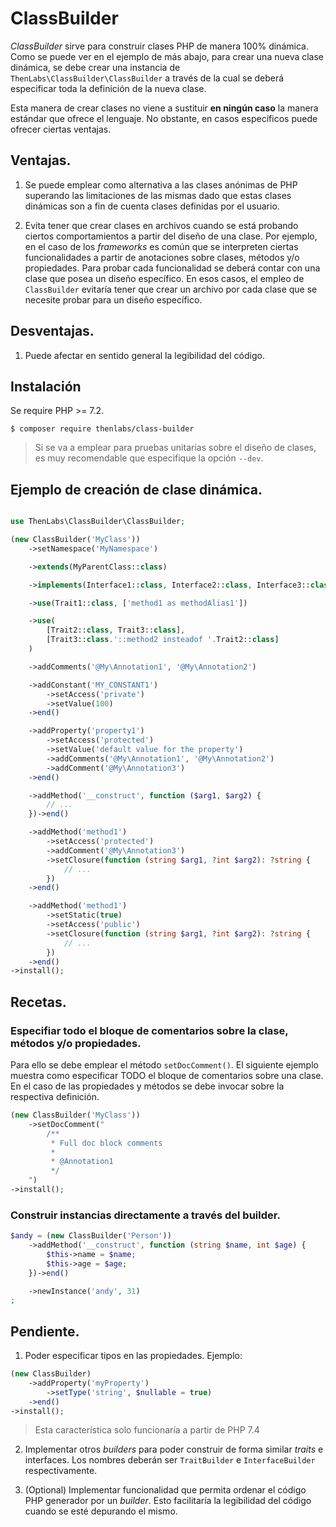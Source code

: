 
# ClassBuilder

*ClassBuilder* sirve para construir clases PHP de manera 100% dinámica. Como se puede ver en el ejemplo de más abajo, para crear una nueva clase dinámica, se debe crear una instancia de `ThenLabs\ClassBuilder\ClassBuilder` a través de la cual se deberá especificar toda la definición de la nueva clase.

Esta manera de crear clases no viene a sustituir **en ningún caso** la manera estándar que ofrece el lenguaje. No obstante, en casos específicos puede ofrecer ciertas ventajas.

## Ventajas.

1. Se puede emplear como alternativa a las clases anónimas de PHP superando las limitaciones de las mismas dado que estas clases dinámicas son a fin de cuenta clases definidas por el usuario.

2. Evita tener que crear clases en archivos cuando se está probando ciertos comportamientos a partir del diseño de una clase. Por ejemplo, en el caso de los *frameworks* es común que se interpreten ciertas funcionalidades a partir de anotaciones sobre clases, métodos y/o propiedades. Para probar cada funcionalidad se deberá contar con una clase que posea un diseño específico. En esos casos, el empleo de `ClassBuilder` evitaría tener que crear un archivo por cada clase que se necesite probar para un diseño específico.

## Desventajas.

1. Puede afectar en sentido general la legibilidad del código.

## Instalación

Se require PHP >= 7.2.

    $ composer require thenlabs/class-builder

>Si se va a emplear para pruebas unitarias sobre el diseño de clases, es muy recomendable que especifique la opción `--dev`.

## Ejemplo de creación de clase dinámica.

```php

use ThenLabs\ClassBuilder\ClassBuilder;

(new ClassBuilder('MyClass'))
    ->setNamespace('MyNamespace')

    ->extends(MyParentClass::class)

    ->implements(Interface1::class, Interface2::class, Interface3::class)

    ->use(Trait1::class, ['method1 as methodAlias1'])

    ->use(
        [Trait2::class, Trait3::class],
        [Trait3::class.'::method2 insteadof '.Trait2::class]
    )

    ->addComments('@My\Annotation1', '@My\Annotation2')

    ->addConstant('MY_CONSTANT1')
        ->setAccess('private')
        ->setValue(100)
    ->end()

    ->addProperty('property1')
        ->setAccess('protected')
        ->setValue('default value for the property')
        ->addComments('@My\Annotation1', '@My\Annotation2')
        ->addComment('@My\Annotation3')
    ->end()

    ->addMethod('__construct', function ($arg1, $arg2) {
        // ...
    })->end()

    ->addMethod('method1')
        ->setAccess('protected')
        ->addComment('@My\Annotation3')
        ->setClosure(function (string $arg1, ?int $arg2): ?string {
            // ...
        })
    ->end()

    ->addMethod('method1')
        ->setStatic(true)
        ->setAccess('public')
        ->setClosure(function (string $arg1, ?int $arg2): ?string {
            // ...
        })
    ->end()
->install();
```

## Recetas.

### Especifiar todo el bloque de comentarios sobre la clase, métodos y/o propiedades.

Para ello se debe emplear el método `setDocComment()`. El siguiente ejemplo muestra como especificar TODO el bloque de comentarios sobre una clase. En el caso de las propiedades y métodos se debe invocar sobre la respectiva definición.

```php
(new ClassBuilder('MyClass'))
    ->setDocComment("
        /**
         * Full doc block comments
         *
         * @Annotation1
         */
    ")
->install();
```

### Construir instancias directamente a través del builder.

```php
$andy = (new ClassBuilder('Person'))
    ->addMethod('__construct', function (string $name, int $age) {
        $this->name = $name;
        $this->age = $age;
    })->end()

    ->newInstance('andy', 31)
;
```

## Pendiente.

1. Poder especificar tipos en las propiedades. Ejemplo:

```php
(new ClassBuilder)
    ->addProperty('myProperty')
        ->setType('string', $nullable = true)
    ->end()
->install();
```

>Esta característica solo funcionaría a partir de PHP 7.4

2. Implementar otros *builders* para poder construir de forma similar *traits* e interfaces. Los nombres deberán ser `TraitBuilder` e `InterfaceBuilder` respectivamente.

3. (Optional) Implementar funcionalidad que permita ordenar el código PHP generador por un *builder*. Esto facilitaría la legibilidad del código cuando se esté depurando el mismo.
